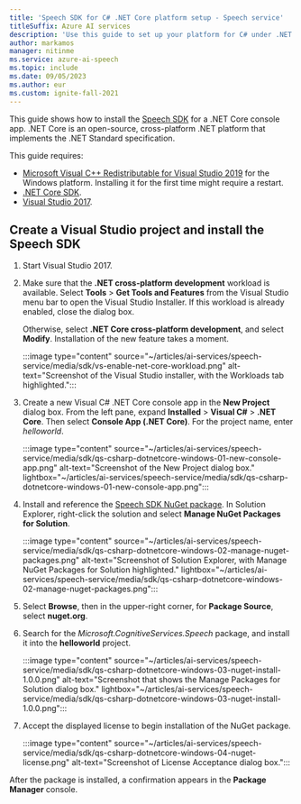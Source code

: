 ```yaml
---
title: 'Speech SDK for C# .NET Core platform setup - Speech service'
titleSuffix: Azure AI services
description: 'Use this guide to set up your platform for C# under .NET Core on Windows or macOS with the Speech SDK.'
author: markamos
manager: nitinme
ms.service: azure-ai-speech
ms.topic: include
ms.date: 09/05/2023
ms.author: eur
ms.custom: ignite-fall-2021
---
```


This guide shows how to install the [Speech SDK](~/articles/ai-services/speech-service/speech-sdk.md) for a .NET Core console app. .NET Core is an open-source, cross-platform .NET platform that implements the .NET Standard specification.

This guide requires:

- [Microsoft Visual C++ Redistributable for Visual Studio 2019](https://support.microsoft.com/topic/the-latest-supported-visual-c-downloads-2647da03-1eea-4433-9aff-95f26a218cc0) for the Windows platform. Installing it for the first time might require a restart.
- [.NET Core SDK](https://dotnet.microsoft.com/download).
- [Visual Studio 2017](https://visualstudio.microsoft.com/downloads/).

## Create a Visual Studio project and install the Speech SDK

1. Start Visual Studio 2017.

1. Make sure that the **.NET cross-platform development** workload is available. Select **Tools** > **Get Tools and Features** from the Visual Studio menu bar to open the Visual Studio Installer. If this workload is already enabled, close the dialog box.

   Otherwise, select **.NET Core cross-platform development**, and select **Modify**. Installation of the new feature takes a moment.

   :::image type="content" source="~/articles/ai-services/speech-service/media/sdk/vs-enable-net-core-workload.png" alt-text="Screenshot of the Visual Studio installer, with the Workloads tab highlighted.":::

1. Create a new Visual C# .NET Core console app in the **New Project** dialog box. From the left pane, expand **Installed** > **Visual C#** > **.NET Core**. Then select **Console App (.NET Core)**. For the project name, enter *helloworld*.

   :::image type="content" source="~/articles/ai-services/speech-service/media/sdk/qs-csharp-dotnetcore-windows-01-new-console-app.png" alt-text="Screenshot of the New Project dialog box." lightbox="~/articles/ai-services/speech-service/media/sdk/qs-csharp-dotnetcore-windows-01-new-console-app.png":::

1. Install and reference the [Speech SDK NuGet package](https://aka.ms/csspeech/nuget). In Solution Explorer, right-click the solution and select **Manage NuGet Packages for Solution**.

   :::image type="content" source="~/articles/ai-services/speech-service/media/sdk/qs-csharp-dotnetcore-windows-02-manage-nuget-packages.png" alt-text="Screenshot of Solution Explorer, with Manage NuGet Packages for Solution highlighted." lightbox="~/articles/ai-services/speech-service/media/sdk/qs-csharp-dotnetcore-windows-02-manage-nuget-packages.png":::

1. Select **Browse**, then in the upper-right corner, for **Package Source**, select **nuget.org**.

1. Search for the *Microsoft.CognitiveServices.Speech* package, and install it into the **helloworld** project.

   :::image type="content" source="~/articles/ai-services/speech-service/media/sdk/qs-csharp-dotnetcore-windows-03-nuget-install-1.0.0.png" alt-text="Screenshot that shows the Manage Packages for Solution dialog box." lightbox="~/articles/ai-services/speech-service/media/sdk/qs-csharp-dotnetcore-windows-03-nuget-install-1.0.0.png":::

1. Accept the displayed license to begin installation of the NuGet package.

   :::image type="content" source="~/articles/ai-services/speech-service/media/sdk/qs-csharp-dotnetcore-windows-04-nuget-license.png" alt-text="Screenshot of License Acceptance dialog box.":::

After the package is installed, a confirmation appears in the **Package Manager** console.
